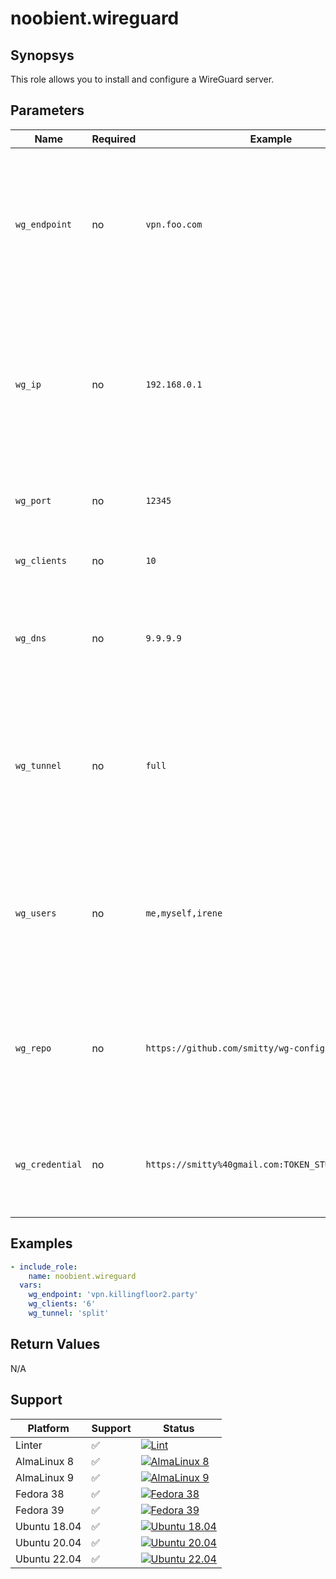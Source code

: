 # noobient.wireguard

## Synopsys

This role allows you to install and configure a WireGuard server.

## Parameters

| Name | Required | Example | Description |
|---|---|---|---|
| `wg_endpoint` | no | `vpn.foo.com` | The FQDN / IP address of your WireGuard server. Clients will connect to this address. Defaults to your server's primary IP address. |
| `wg_ip` | no | `192.168.0.1` | The "virtual" IP address of the WireGuard Server on the tunnel network. Clients will be assigned adjacent IPs automatically.  Defaults to `10.10.10.1`. |
| `wg_port` | no | `12345` | The WireGuard server port. Defaults to `44444`. |
| `wg_clients` | no | `10` | The number of allowed clients. Defaults to `5`. |
| `wg_dns` | no | `9.9.9.9` | The DNS server clients will use for name resolution. Defaults to `1.1.1.1` (Cloudflare). |
| `wg_tunnel` | no | `full` | Tunnel type, can be either `full` (all client traffic goes through the server) or `split` (only tunnel traffic goes through). Defaults to `split`. |
| `wg_users` | no | `me,myself,irene` | Comma separated list of nick names for your users. Must be the same number as `wg_clients`. No default values. |
| `wg_repo` | no | `https://github.com/smitty/wg-config ` | HTTP URL of the GitHub repo where you want to push your generated WireGuard config files. No default values. |
| `wg_credential` | no | `https://smitty%40gmail.com:TOKEN_STUFF@github.com` | Your GitHub [personal access token](https://docs.github.com/en/authentication/keeping-your-account-and-data-secure/creating-a-personal-access-token) for the repo specified in `wg_repo`. No default values. |

## Examples

```yml
- include_role:
    name: noobient.wireguard
  vars:
    wg_endpoint: 'vpn.killingfloor2.party'
    wg_clients: '6'
    wg_tunnel: 'split'
```

## Return Values

N/A

## Support

| Platform | Support | Status |
|---|---|---|
| Linter | ✅ | [![Lint](https://github.com/noobient/ansible-galaxy-wireguard/actions/workflows/lint.yml/badge.svg)](https://github.com/noobient/ansible-galaxy-wireguard/actions/workflows/lint.yml) |
| AlmaLinux 8 | ✅ | [![AlmaLinux 8](https://github.com/noobient/ansible-galaxy-wireguard/actions/workflows/almalinux-8.yml/badge.svg)](https://github.com/noobient/ansible-galaxy-wireguard/actions/workflows/almalinux-8.yml) |
| AlmaLinux 9 | ✅ | [![AlmaLinux 9](https://github.com/noobient/ansible-galaxy-wireguard/actions/workflows/almalinux-9.yml/badge.svg)](https://github.com/noobient/ansible-galaxy-wireguard/actions/workflows/almalinux-9.yml) |
| Fedora 38 | ✅ | [![Fedora 38](https://github.com/noobient/ansible-galaxy-wireguard/actions/workflows/fedora-38.yml/badge.svg)](https://github.com/noobient/ansible-galaxy-wireguard/actions/workflows/fedora-38.yml) |
| Fedora 39 | ✅ | [![Fedora 39](https://github.com/noobient/ansible-galaxy-wireguard/actions/workflows/fedora-39.yml/badge.svg)](https://github.com/noobient/ansible-galaxy-wireguard/actions/workflows/fedora-39.yml) |
| Ubuntu 18.04 | ✅ | [![Ubuntu 18.04](https://github.com/noobient/ansible-galaxy-wireguard/actions/workflows/ubuntu-18.04.yml/badge.svg)](https://github.com/noobient/ansible-galaxy-wireguard/actions/workflows/ubuntu-18.04.yml) |
| Ubuntu 20.04 | ✅ | [![Ubuntu 20.04](https://github.com/noobient/ansible-galaxy-wireguard/actions/workflows/ubuntu-20.04.yml/badge.svg)](https://github.com/noobient/ansible-galaxy-wireguard/actions/workflows/ubuntu-20.04.yml) |
| Ubuntu 22.04 | ✅ | [![Ubuntu 22.04](https://github.com/noobient/ansible-galaxy-wireguard/actions/workflows/ubuntu-22.04.yml/badge.svg)](https://github.com/noobient/ansible-galaxy-wireguard/actions/workflows/ubuntu-22.04.yml) |
